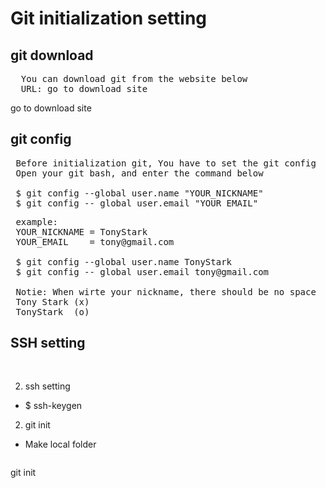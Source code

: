 # Git initialization setting


## git download
<pre>
  You can download git from the website below
  URL: <a herf="https://git-scm.com/downloads">go to download site</a>
</pre>
<a herf="https://git-scm.com/downloads">go to download site</a>

## git config
<pre>
 Before initialization git, You have to set the git config
 Open your git bash, and enter the command below
 
 $ git config --global user.name "YOUR_NICKNAME"
 $ git config -- global user.email "YOUR_EMAIL"
</pre>
<pre>
 example:
 YOUR_NICKNAME = TonyStark
 YOUR_EMAIL    = tony@gmail.com
 
 $ git config --global user.name TonyStark
 $ git config -- global user.email tony@gmail.com
 
 Notie: When wirte your nickname, there should be no space
 Tony Stark (x)
 TonyStark  (o)
</pre>

## SSH setting
<pre>
 
</pre>
2. ssh setting
- $ ssh-keygen

2. git init
- Make local folder 
<pre>
</pre>

git init
